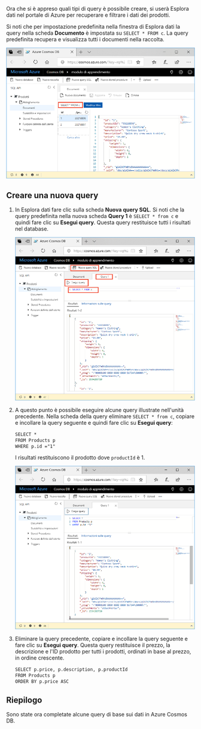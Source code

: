 Ora che si è appreso quali tipi di query è possibile creare, si userà Esplora dati nel portale di Azure per recuperare e filtrare i dati dei prodotti.

Si noti che per impostazione predefinita nella finestra di Esplora dati la query nella scheda **Documento** è impostata su `SELECT * FROM c`. La query predefinita recupera e visualizza tutti i documenti nella raccolta.

![La query predefinita in Esplora dati è SELECT * FROM c](../media/5-azure-cosmosdb-data-explorer-query.png)

## <a name="create-a-new-query"></a>Creare una nuova query

1. In Esplora dati fare clic sulla scheda **Nuova query SQL**. Si noti che la query predefinita nella nuova scheda **Query 1** è `SELECT * from c` e quindi fare clic su **Esegui query**. Questa query restituisce tutti i risultati nel database.

    ![Modificare la query predefinita aggiungendo ORDER BY c._ts DESC e facendo clic su Applica filtro](../media/5-azure-cosmosdb-data-explorer-edit-query.png)

2. A questo punto è possibile eseguire alcune query illustrate nell'unità precedente. Nella scheda della query eliminare `SELECT * from c`, copiare e incollare la query seguente e quindi fare clic su **Esegui query**:

    ```
    SELECT *
    FROM Products p
    WHERE p.id ="1"
    ```

    I risultati restituiscono il prodotto dove `productId` è 1.

    ![Modificare la query predefinita aggiungendo ORDER BY c._ts DESC e facendo clic su Applica filtro](../media/5-azure-cosmosdb-data-explorer-query-by-id.png)

3. Eliminare la query precedente, copiare e incollare la query seguente e fare clic su **Esegui query**. Questa query restituisce il prezzo, la descrizione e l'ID prodotto per tutti i prodotti, ordinati in base al prezzo, in ordine crescente.
 
    ```
    SELECT p.price, p.description, p.productId
    FROM Products p
    ORDER BY p.price ASC
    ```

## <a name="summary"></a>Riepilogo

Sono state ora completate alcune query di base sui dati in Azure Cosmos DB. 